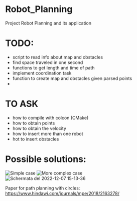 # Robot_Planning
Project Robot Planning and its application


# TODO:
  - script to read info about map and obstacles 
  - find space traveled in one second
  - functions to get length and time of path
  - implement coordination task
  - function to create map and obstacles given parsed points
  - 

# TO ASK
  - how to compile with colcon (CMake)
  - how to obtain points
  - how to obtain the velocity
  - how to insert more than one robot 
  - hot to insert obstacles


# Possible solutions:
![Simple case](https://user-images.githubusercontent.com/58950678/205900992-8efe288c-5048-4d40-9b83-f8033f309111.PNG)
![More complex case](https://user-images.githubusercontent.com/58950678/205900996-afe85b2a-0b8a-4780-ac5a-139f887d864d.PNG)
![Schermata del 2022-12-07 15-13-36](https://user-images.githubusercontent.com/58950678/206202165-34e33aa2-00ad-4a06-a47f-5cd858ce6ad5.png)


Paper for path planning with circles:
https://www.hindawi.com/journals/mpe/2018/2163278/
